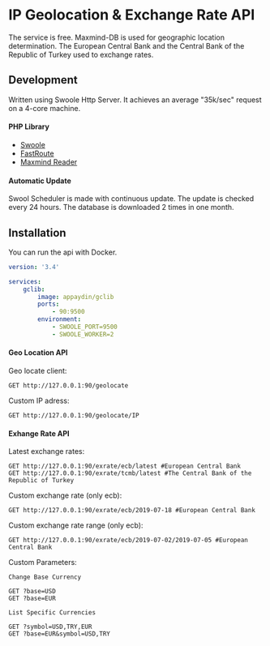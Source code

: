 # IP Geolocation & Exchange Rate API

The service is free. Maxmind-DB is used for geographic location determination. The European Central Bank and the Central Bank of the Republic of Turkey used to exchange rates.

## Development
Written using Swoole Http Server. It achieves an average "35k/sec" request on a 4-core machine. 

#### PHP Library
* [Swoole](https://github.com/swoole/swoole-src)
* [FastRoute](https://github.com/nikic/FastRoute)
* [Maxmind Reader](https://github.com/maxmind/MaxMind-DB-Reader-php)

#### Automatic Update
Swool Scheduler is made with continuous update. The update is checked every 24 hours. The database is downloaded 2 times in one month. 

## Installation
You can run the api with Docker.
```yaml
version: '3.4'

services:
    gclib:
        image: appaydin/gclib
        ports:
            - 90:9500
        environment:
            - SWOOLE_PORT=9500
            - SWOOLE_WORKER=2
```

#### Geo Location API
Geo locate client: 
```http request
GET http://127.0.0.1:90/geolocate
```
Custom IP adress:
```http request
GET http://127.0.0.1:90/geolocate/IP
```

#### Exhange Rate API
Latest exchange rates:
```http request
GET http://127.0.0.1:90/exrate/ecb/latest #European Central Bank
GET http://127.0.0.1:90/exrate/tcmb/latest #The Central Bank of the Republic of Turkey
```
Custom exchange rate (only ecb):
```http request
GET http://127.0.0.1:90/exrate/ecb/2019-07-18 #European Central Bank
```
Custom exchange rate range (only ecb):
```http request
GET http://127.0.0.1:90/exrate/ecb/2019-07-02/2019-07-05 #European Central Bank
```
Custom Parameters:
```
Change Base Currency

GET ?base=USD
GET ?base=EUR

List Specific Currencies

GET ?symbol=USD,TRY,EUR
GET ?base=EUR&symbol=USD,TRY
```